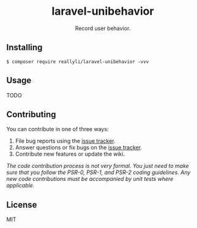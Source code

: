 <h1 align="center"> laravel-unibehavior </h1>

<p align="center"> Record user behavior.</p>


## Installing

```shell
$ composer require reallyli/laravel-unibehavior -vvv
```

## Usage

TODO

## Contributing

You can contribute in one of three ways:

1. File bug reports using the [issue tracker](https://github.com/reallyli/laravel-unibehavior/issues).
2. Answer questions or fix bugs on the [issue tracker](https://github.com/reallyli/laravel-unibehavior/issues).
3. Contribute new features or update the wiki.

_The code contribution process is not very formal. You just need to make sure that you follow the PSR-0, PSR-1, and PSR-2 coding guidelines. Any new code contributions must be accompanied by unit tests where applicable._

## License

MIT